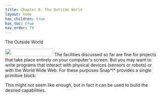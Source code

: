 ```yaml
---
title: Chapter 8. The Outside World
layout: home
has_children: true
has_toc: true
nav_order: 79
---
```


 The Outside World

<img src="/snap-manual/assets/images/image148.png" style="width:156px; height:24px">
The facilities discussed so far are fine for projects
that take place entirely on your computer's screen. But you may want to
write programs that interact with physical devices (sensors or robots)
or with the World Wide Web. For these purposes Snap*!* provides a single
primitive block:

This might not seem like enough, but in fact it can be used to build the
desired capabilities.


